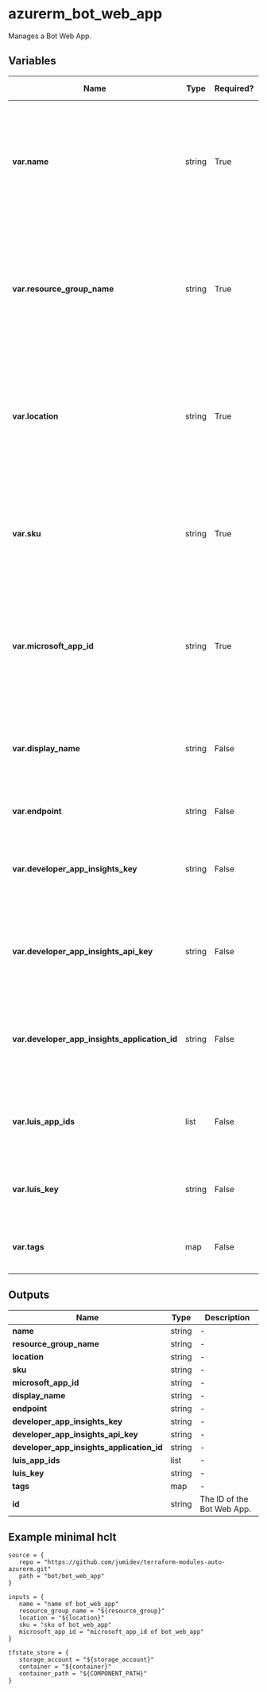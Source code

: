 # azurerm_bot_web_app

Manages a Bot Web App.

## Variables

| Name | Type | Required? |  Default  |  possible values |  Description |
| ---- | ---- | --------- |  ----------- | ----------- | ----------- |
| **var.name** | string | True | -  |  -  |  Specifies the name of the Web App Bot. Changing this forces a new resource to be created. Must be globally unique. | 
| **var.resource_group_name** | string | True | -  |  -  |  The name of the resource group in which to create the Web App Bot. Changing this forces a new resource to be created. | 
| **var.location** | string | True | -  |  -  |  The supported Azure location where the resource exists. Changing this forces a new resource to be created. | 
| **var.sku** | string | True | -  |  `F0`, `S1`  |  The SKU of the Web App Bot. Valid values include `F0` or `S1`. Changing this forces a new resource to be created. | 
| **var.microsoft_app_id** | string | True | -  |  -  |  The Microsoft Application ID for the Web App Bot. Changing this forces a new resource to be created. | 
| **var.display_name** | string | False | `name`  |  -  |  The name of the Web App Bot will be displayed as. This defaults to `name` if not specified. | 
| **var.endpoint** | string | False | -  |  -  |  The Web App Bot endpoint. | 
| **var.developer_app_insights_key** | string | False | -  |  -  |  The Application Insights Key to associate with the Web App Bot. | 
| **var.developer_app_insights_api_key** | string | False | -  |  -  |  The Application Insights API Key to associate with the Web App Bot. | 
| **var.developer_app_insights_application_id** | string | False | -  |  -  |  The Application Insights Application ID to associate with the Web App Bot. | 
| **var.luis_app_ids** | list | False | -  |  -  |  A list of LUIS App IDs to associate with the Web App Bot. | 
| **var.luis_key** | string | False | -  |  -  |  The LUIS key to associate with the Web App Bot. | 
| **var.tags** | map | False | -  |  -  |  A mapping of tags to assign to the resource. | 



## Outputs

| Name | Type | Description |
| ---- | ---- | --------- | 
| **name** | string  | - | 
| **resource_group_name** | string  | - | 
| **location** | string  | - | 
| **sku** | string  | - | 
| **microsoft_app_id** | string  | - | 
| **display_name** | string  | - | 
| **endpoint** | string  | - | 
| **developer_app_insights_key** | string  | - | 
| **developer_app_insights_api_key** | string  | - | 
| **developer_app_insights_application_id** | string  | - | 
| **luis_app_ids** | list  | - | 
| **luis_key** | string  | - | 
| **tags** | map  | - | 
| **id** | string  | The ID of the Bot Web App. | 

## Example minimal hclt

```hcl
source = {
   repo = "https://github.com/jumidev/terraform-modules-auto-azurerm.git" 
   path = "bot/bot_web_app" 
}

inputs = {
   name = "name of bot_web_app" 
   resource_group_name = "${resource_group}" 
   location = "${location}" 
   sku = "sku of bot_web_app" 
   microsoft_app_id = "microsoft_app_id of bot_web_app" 
}

tfstate_store = {
   storage_account = "${storage_account}" 
   container = "${container}" 
   container_path = "${COMPONENT_PATH}" 
}


```